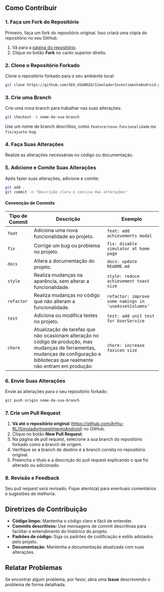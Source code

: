 ## Como Contribuir

### 1. Faça um Fork do Repositório

Primeiro, faça um fork do repositório original. Isso criará uma cópia do repositório no seu GitHub.

1. Vá para a [página do repositório](https://github.com/Arthu-RL/SimuladorInvestimentoAndroid).
2. Clique no botão **Fork** no canto superior direito.

### 2. Clone o Repositório Forkado

Clone o repositório forkado para o seu ambiente local:

```bash
git clone https://github.com/SEU_USUARIO/SimuladorInvestimentoAndroid.git
```

### 3. Crie uma Branch

Crie uma nova branch para trabalhar nas suas alterações:

```bash
git checkout -b nome-da-sua-branch
```

Use um nome de branch descritivo, como `feature/nova-funcionalidade` ou `fix/ajuste-bug`.

### 4. Faça Suas Alterações

Realize as alterações necessárias no código ou documentação.

### 5. Adicione e Comite Suas Alterações

Após fazer suas alterações, adicione e comite:

```bash
git add .
git commit -m "Descrição clara e concisa das alterações"
```
#### Convenção de Commits 

| Tipo de Commit |                             Descrição                                | Exemplo
| ---------------|----------------------------------------------------------------------|-----------
| `feat`         | Adiciona uma nova funcionalidade ao projeto.                         | `feat: add achievements modal`
| `fix`          | Corrige um bug ou problema no projeto.                               | `fix: disable simulator at home page`
| `docs`         | Altera a documentação do projeto.                                    | `docs: update README.md`
| `style`        | Realiza mudanças na aparência, sem alterar a funcionalidade.         | `style: reduce achievement toast size`
| `refactor`     | Realiza mudanças no código que não alteram a funcionalidade.         | `refactor: improve some namings in 'useAssetColumns'`
| `test`         | Adiciona ou modifica testes no projeto.                              | `test: add unit test for UserService`
| `chore`        | Atualização de tarefas que não ocasionam alteração no código de produção, mas mudanças de ferramentas, mudanças de configuração e bibliotecas que realmente não entram em produção                                        | `chore: increase favicon size`

### 6. Envie Suas Alterações

Envie as alterações para o seu repositório forkado:

```bash
git push origin nome-da-sua-branch
```

### 7. Crie um Pull Request

1. **Vá até o repositório original** (https://github.com/Arthu-RL/SimuladorInvestimentoAndroid) no GitHub.
2. Clique no botão **New Pull Request**.
3. Na página de pull request, selecione a sua branch do repositório forkado como a branch de origem.
4. Verifique se a branch de destino é a branch correta no repositório original.
5. Preencha o título e a descrição do pull request explicando o que foi alterado ou adicionado.

### 8. Revisão e Feedback

Seu pull request será revisado. Fique atento(a) para eventuais comentários e sugestões de melhoria.

## Diretrizes de Contribuição

- **Código limpo:** Mantenha o código claro e fácil de entender.
- **Commits descritivos:** Use mensagens de commit descritivas para facilitar o entendimento do histórico do projeto.
- **Padrões de código:** Siga os padrões de codificação e estilo adotados pelo projeto.
- **Documentação:** Mantenha a documentação atualizada com suas alterações.

## Relatar Problemas

Se encontrar algum problema, por favor, abra uma **Issue** descrevendo o problema de forma detalhada.
